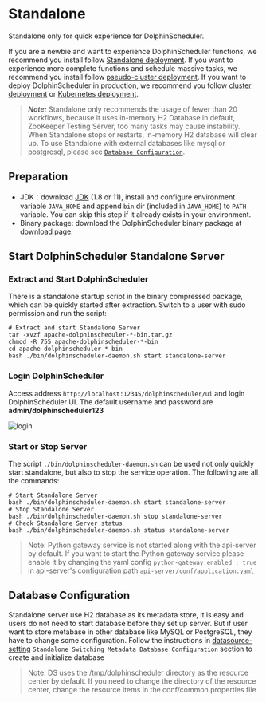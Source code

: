 # Standalone

Standalone only for quick experience for DolphinScheduler.

If you are a newbie and want to experience DolphinScheduler functions, we recommend you install follow [Standalone deployment](standalone.md).
If you want to experience more complete functions and schedule massive tasks, we recommend you install follow [pseudo-cluster deployment](pseudo-cluster.md).
If you want to deploy DolphinScheduler in production, we recommend you follow [cluster deployment](cluster.md) or [Kubernetes deployment](kubernetes.md).

> **_Note:_** Standalone only recommends the usage of fewer than 20 workflows, because it uses in-memory H2 Database in default, ZooKeeper Testing Server, too many tasks may cause instability.
> When Standalone stops or restarts, in-memory H2 database will clear up. To use Standalone with external databases like mysql or postgresql, please see [`Database Configuration`](#database-configuration).

## Preparation

- JDK：download [JDK][jdk] (1.8 or 11), install and configure environment variable `JAVA_HOME` and append `bin` dir (included in `JAVA_HOME`) to `PATH` variable. You can skip this step if it already exists in your environment.
- Binary package: download the DolphinScheduler binary package at [download page](https://dolphinscheduler.apache.org/en-us/download/<version>).  <!-- markdown-link-check-disable-line -->

## Start DolphinScheduler Standalone Server

### Extract and Start DolphinScheduler

There is a standalone startup script in the binary compressed package, which can be quickly started after extraction. Switch to a user with sudo permission and run the script:

```shell
# Extract and start Standalone Server
tar -xvzf apache-dolphinscheduler-*-bin.tar.gz
chmod -R 755 apache-dolphinscheduler-*-bin
cd apache-dolphinscheduler-*-bin
bash ./bin/dolphinscheduler-daemon.sh start standalone-server
```

### Login DolphinScheduler

Access address `http://localhost:12345/dolphinscheduler/ui` and login DolphinScheduler UI. The default username and password are **admin/dolphinscheduler123**

![login](../../../../img/new_ui/dev/quick-start/login.png)

### Start or Stop Server

The script `./bin/dolphinscheduler-daemon.sh` can be used not only quickly start standalone, but also to stop the service operation. The following are all the commands:

```shell
# Start Standalone Server
bash ./bin/dolphinscheduler-daemon.sh start standalone-server
# Stop Standalone Server
bash ./bin/dolphinscheduler-daemon.sh stop standalone-server
# Check Standalone Server status
bash ./bin/dolphinscheduler-daemon.sh status standalone-server
```

> Note: Python gateway service is not started along with the api-server by default. If you want to start the Python gateway
> service please enable it by changing the yaml config `python-gateway.enabled : true` in api-server's configuration
> path `api-server/conf/application.yaml`

[jdk]: https://www.oracle.com/technetwork/java/javase/downloads/index.html

## Database Configuration

Standalone server use H2 database as its metadata store, it is easy and users do not need to start database before they set up server.
But if user want to store metabase in other database like MySQL or PostgreSQL, they have to change some configuration. Follow the instructions in [datasource-setting](../howto/datasource-setting.md) `Standalone Switching Metadata Database Configuration` section to create and initialize database

> Note: DS uses the /tmp/dolphinscheduler directory as the resource center by default. If you need to change the directory of the resource center, change the resource items in the conf/common.properties file

